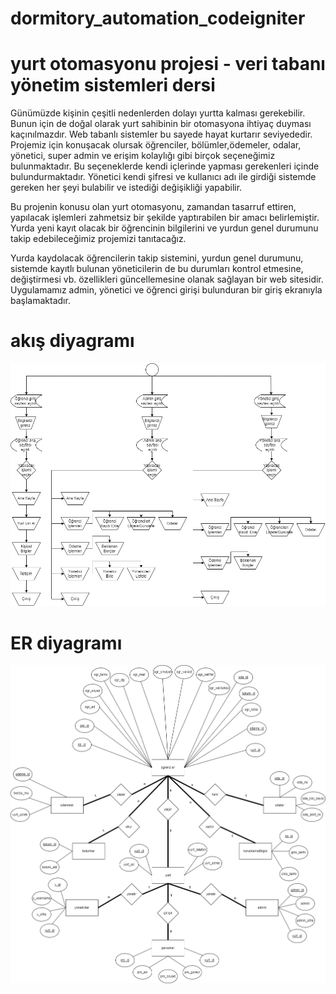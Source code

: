# dormitory_automation_codeigniter

# yurt otomasyonu projesi - veri tabanı yönetim sistemleri dersi
Günümüzde kişinin çeşitli nedenlerden dolayı yurtta kalması gerekebilir. Bunun için de doğal olarak yurt sahibinin bir otomasyona ihtiyaç duyması kaçınılmazdır. Web tabanlı sistemler bu sayede hayat kurtarır seviyededir. Projemiz için konuşacak olursak öğrenciler, bölümler,ödemeler, odalar, yönetici, super admin ve erişim kolaylığı gibi birçok seçeneğimiz bulunmaktadır. Bu seçeneklerde kendi içlerinde yapması gerekenleri içinde bulundurmaktadır. Yönetici kendi şifresi ve kullanıcı adı ile girdiği sistemde gereken her şeyi bulabilir ve istediği değişikliği yapabilir.

Bu projenin konusu olan yurt otomasyonu, zamandan tasarruf ettiren, yapılacak işlemleri zahmetsiz bir şekilde yaptırabilen bir amacı belirlemiştir. Yurda yeni kayıt olacak bir öğrencinin bilgilerini ve yurdun genel durumunu takip edebileceğimiz projemizi tanıtacağız.

Yurda kaydolacak öğrencilerin takip sistemini, yurdun genel durumunu, sistemde kayıtlı bulunan yöneticilerin de bu durumları kontrol etmesine, değiştirmesi vb. özellikleri güncellemesine olanak sağlayan bir web sitesidir. Uygulamamız admin, yönetici ve öğrenci girişi bulunduran bir giriş ekranıyla başlamaktadır.

# akış diyagramı

![akıs](database_project_codeigniter/yurtdrawiooooo.png)

# ER diyagramı

![er](database_project_codeigniter/ER_diagram_son.png)


